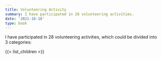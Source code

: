 ```yaml
---
title: Volunteering Activity
summary: I have participated in 28 volunteering activities.
date: '2021-10-18'
type: book
---
```


I have participated in 28 volunteering activities, which could be divided into 3 categories:

{{< list_children >}}

## 

